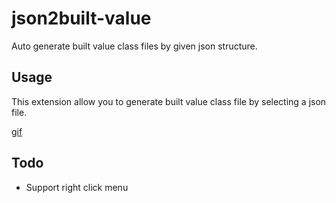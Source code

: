 # json2built-value

Auto generate built value class files by given json structure.

## Usage

This extension allow you to generate built value class file by selecting a json file.

[gif]()

## Todo

- Support right click menu
